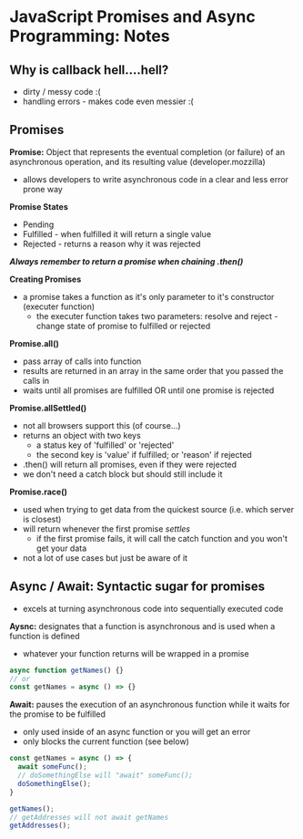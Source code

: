 # JavaScript Promises and Async Programming: Notes


## Why is callback hell....hell?

* dirty / messy code :(
* handling errors - makes code even messier :(

## Promises

__Promise:__ Object that represents the eventual completion (or failure) of an asynchronous operation, and its resulting value (developer.mozzilla)

* allows developers to write asynchronous code in a clear and less error prone way

__Promise States__
* Pending
* Fulfilled - when fulfilled it will return a single value
* Rejected - returns a reason why it was rejected

__*Always remember to return a promise when chaining .then()*__

__Creating Promises__
* a promise takes a function as it's only parameter to it's constructor (executer function)
  * the executer function takes two parameters: resolve and reject - change state of promise to fulfilled or rejected

__Promise.all()__
* pass array of calls into function
* results are returned in an array in the same order that you passed the calls in
* waits until all promises are fulfilled OR until one promise is rejected

__Promise.allSettled()__
* not all browsers support this (of course...)
* returns an object with two keys
  * a status key of 'fulfilled' or 'rejected'
  * the second key is 'value' if fulfilled; or 'reason' if rejected
* .then() will return all promises, even if they were rejected
* we don't need a catch block but should still include it

__Promise.race()__
* used when trying to get data from the quickest source (i.e. which server is closest)
* will return whenever the first promise *settles*
  * if the first promise fails, it will call the catch function and you won't get your data
* not a lot of use cases but just be aware of it


## Async / Await: Syntactic sugar for promises
* excels at turning asynchronous code into sequentially executed code

__Aysnc:__ designates that a function is asynchronous and is used when a function is defined
* whatever your function returns will be wrapped in a promise

```javascript
async function getNames() {}
// or
const getNames = async () => {}
```

__Await:__ pauses the execution of an asynchronous function while it waits for the promise to be fulfilled
* only used inside of an async function or you will get an error
* only blocks the current function (see below)

```javascript
const getNames = async () => {
  await someFunc();
  // doSomethingElse will "await" someFunc();
  doSomethingElse();
}

getNames();
// getAddresses will not await getNames
getAddresses();
```

